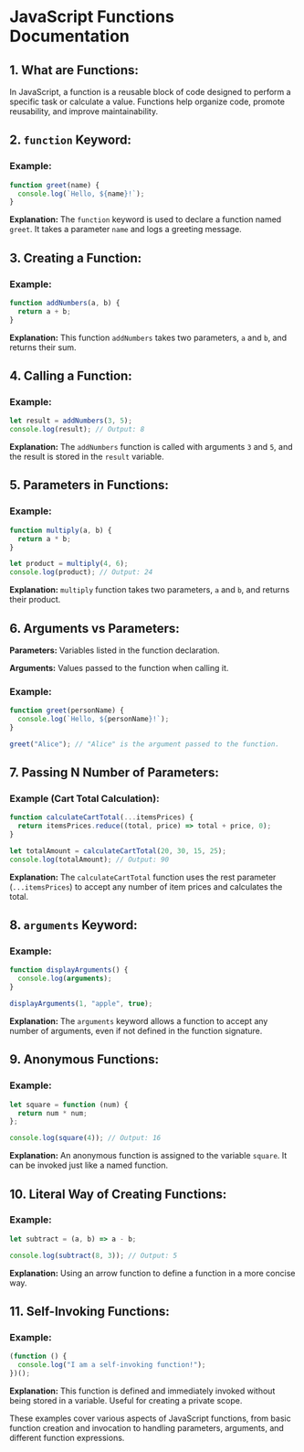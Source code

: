 # JavaScript Functions Documentation

## 1. **What are Functions:**

In JavaScript, a function is a reusable block of code designed to perform a specific task or calculate a value. Functions help organize code, promote reusability, and improve maintainability.

## 2. **`function` Keyword:**

### Example:
```javascript
function greet(name) {
  console.log(`Hello, ${name}!`);
}
```

**Explanation:** The `function` keyword is used to declare a function named `greet`. It takes a parameter `name` and logs a greeting message.

## 3. **Creating a Function:**

### Example:
```javascript
function addNumbers(a, b) {
  return a + b;
}
```

**Explanation:** This function `addNumbers` takes two parameters, `a` and `b`, and returns their sum.

## 4. **Calling a Function:**

### Example:
```javascript
let result = addNumbers(3, 5);
console.log(result); // Output: 8
```

**Explanation:** The `addNumbers` function is called with arguments `3` and `5`, and the result is stored in the `result` variable.

## 5. **Parameters in Functions:**

### Example:
```javascript
function multiply(a, b) {
  return a * b;
}

let product = multiply(4, 6);
console.log(product); // Output: 24
```

**Explanation:** `multiply` function takes two parameters, `a` and `b`, and returns their product.

## 6. **Arguments vs Parameters:**

**Parameters:** Variables listed in the function declaration.

**Arguments:** Values passed to the function when calling it.

### Example:
```javascript
function greet(personName) {
  console.log(`Hello, ${personName}!`);
}

greet("Alice"); // "Alice" is the argument passed to the function.
```

## 7. **Passing N Number of Parameters:**

### Example (Cart Total Calculation):
```javascript
function calculateCartTotal(...itemsPrices) {
  return itemsPrices.reduce((total, price) => total + price, 0);
}

let totalAmount = calculateCartTotal(20, 30, 15, 25);
console.log(totalAmount); // Output: 90
```

**Explanation:** The `calculateCartTotal` function uses the rest parameter (`...itemsPrices`) to accept any number of item prices and calculates the total.

## 8. **`arguments` Keyword:**

### Example:
```javascript
function displayArguments() {
  console.log(arguments);
}

displayArguments(1, "apple", true);
```

**Explanation:** The `arguments` keyword allows a function to accept any number of arguments, even if not defined in the function signature.

## 9. **Anonymous Functions:**

### Example:
```javascript
let square = function (num) {
  return num * num;
};

console.log(square(4)); // Output: 16
```

**Explanation:** An anonymous function is assigned to the variable `square`. It can be invoked just like a named function.

## 10. **Literal Way of Creating Functions:**

### Example:
```javascript
let subtract = (a, b) => a - b;

console.log(subtract(8, 3)); // Output: 5
```

**Explanation:** Using an arrow function to define a function in a more concise way.

## 11. **Self-Invoking Functions:**

### Example:
```javascript
(function () {
  console.log("I am a self-invoking function!");
})();
```

**Explanation:** This function is defined and immediately invoked without being stored in a variable. Useful for creating a private scope.

These examples cover various aspects of JavaScript functions, from basic function creation and invocation to handling parameters, arguments, and different function expressions.